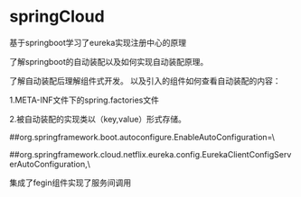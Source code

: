 # springCloud

基于springboot学习了eureka实现注册中心的原理 

了解springboot的自动装配以及如何实现自动装配原理。

了解自动装配后理解组件式开发。
以及引入的组件如何查看自动装配的内容：

1.META-INF文件下的spring.factories文件

2.被自动装配的实现类以（key,value）形式存储。

##org.springframework.boot.autoconfigure.EnableAutoConfiguration=\

##org.springframework.cloud.netflix.eureka.config.EurekaClientConfigServerAutoConfiguration,\

集成了fegin组件实现了服务间调用


